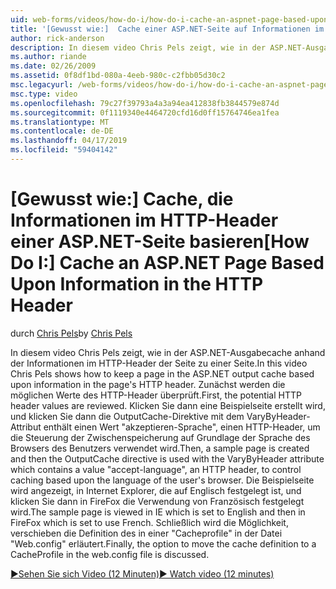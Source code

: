 ```yaml
---
uid: web-forms/videos/how-do-i/how-do-i-cache-an-aspnet-page-based-upon-information-in-the-http-header
title: '[Gewusst wie:]  Cache einer ASP.NET-Seite auf Informationen im HTTP-Header basierend | Microsoft-Dokumentation'
author: rick-anderson
description: In diesem video Chris Pels zeigt, wie in der ASP.NET-Ausgabecache anhand der Informationen im HTTP-Header der Seite zu einer Seite. Erste, die mögliche HTTP-pfzeile...
ms.author: riande
ms.date: 02/26/2009
ms.assetid: 0f8df1bd-080a-4eeb-980c-c2fbb05d30c2
msc.legacyurl: /web-forms/videos/how-do-i/how-do-i-cache-an-aspnet-page-based-upon-information-in-the-http-header
msc.type: video
ms.openlocfilehash: 79c27f39793a4a3a94ea412838fb3844579e874d
ms.sourcegitcommit: 0f1119340e4464720cfd16d0ff15764746ea1fea
ms.translationtype: MT
ms.contentlocale: de-DE
ms.lasthandoff: 04/17/2019
ms.locfileid: "59404142"
---
```

# <a name="how-do-i--cache-an-aspnet-page-based-upon-information-in-the-http-header"></a><span data-ttu-id="9f0fb-104">[Gewusst wie:]  Cache, die Informationen im HTTP-Header einer ASP.NET-Seite basieren</span><span class="sxs-lookup"><span data-stu-id="9f0fb-104">[How Do I:]  Cache an ASP.NET Page Based Upon Information in the HTTP Header</span></span>

<span data-ttu-id="9f0fb-105">durch [Chris Pels](https://twitter.com/chrispels)</span><span class="sxs-lookup"><span data-stu-id="9f0fb-105">by [Chris Pels](https://twitter.com/chrispels)</span></span>

<span data-ttu-id="9f0fb-106">In diesem video Chris Pels zeigt, wie in der ASP.NET-Ausgabecache anhand der Informationen im HTTP-Header der Seite zu einer Seite.</span><span class="sxs-lookup"><span data-stu-id="9f0fb-106">In this video Chris Pels shows how to keep a page in the ASP.NET output cache based upon information in the page's HTTP header.</span></span> <span data-ttu-id="9f0fb-107">Zunächst werden die möglichen Werte des HTTP-Header überprüft.</span><span class="sxs-lookup"><span data-stu-id="9f0fb-107">First, the potential HTTP header values are reviewed.</span></span> <span data-ttu-id="9f0fb-108">Klicken Sie dann eine Beispielseite erstellt wird, und klicken Sie dann die OutputCache-Direktive mit dem VaryByHeader-Attribut enthält einen Wert "akzeptieren-Sprache", einen HTTP-Header, um die Steuerung der Zwischenspeicherung auf Grundlage der Sprache des Browsers des Benutzers verwendet wird.</span><span class="sxs-lookup"><span data-stu-id="9f0fb-108">Then, a sample page is created and then the OutputCache directive is used with the VaryByHeader attribute which contains a value "accept-language", an HTTP header, to control caching based upon the language of the user's browser.</span></span> <span data-ttu-id="9f0fb-109">Die Beispielseite wird angezeigt, in Internet Explorer, die auf Englisch festgelegt ist, und klicken Sie dann in FireFox die Verwendung von Französisch festgelegt wird.</span><span class="sxs-lookup"><span data-stu-id="9f0fb-109">The sample page is viewed in IE which is set to English and then in FireFox which is set to use French.</span></span> <span data-ttu-id="9f0fb-110">Schließlich wird die Möglichkeit, verschieben die Definition des in einer "Cacheprofile" in der Datei "Web.config" erläutert.</span><span class="sxs-lookup"><span data-stu-id="9f0fb-110">Finally, the option to move the cache definition to a CacheProfile in the web.config file is discussed.</span></span>

[<span data-ttu-id="9f0fb-111">&#9654;Sehen Sie sich Video (12 Minuten)</span><span class="sxs-lookup"><span data-stu-id="9f0fb-111">&#9654; Watch video (12 minutes)</span></span>](https://channel9.msdn.com/Blogs/ASP-NET-Site-Videos/how-do-i-cache-an-aspnet-page-based-upon-information-in-the-http-header)
